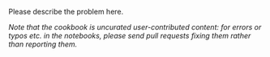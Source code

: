 Please describe the problem here.

*Note that the cookbook is uncurated user-contributed content: for errors or
typos etc. in the notebooks, please send pull requests fixing them rather than
reporting them.*
